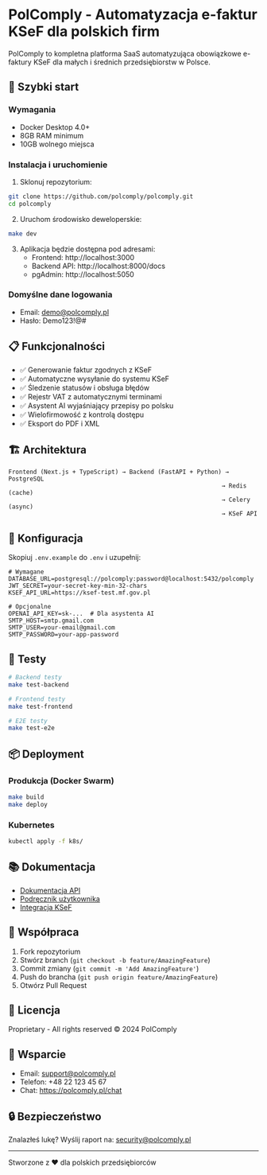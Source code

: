 # PolComply - Automatyzacja e-faktur KSeF dla polskich firm

PolComply to kompletna platforma SaaS automatyzująca obowiązkowe e-faktury KSeF dla małych i średnich przedsiębiorstw w Polsce.

## 🚀 Szybki start

### Wymagania
- Docker Desktop 4.0+
- 8GB RAM minimum
- 10GB wolnego miejsca

### Instalacja i uruchomienie

1. Sklonuj repozytorium:
```bash
git clone https://github.com/polcomply/polcomply.git
cd polcomply
```

2. Uruchom środowisko deweloperskie:
```bash
make dev
```

3. Aplikacja będzie dostępna pod adresami:
   - Frontend: http://localhost:3000
   - Backend API: http://localhost:8000/docs
   - pgAdmin: http://localhost:5050

### Domyślne dane logowania
- Email: demo@polcomply.pl
- Hasło: Demo123!@#

## 📋 Funkcjonalności

- ✅ Generowanie faktur zgodnych z KSeF
- ✅ Automatyczne wysyłanie do systemu KSeF
- ✅ Śledzenie statusów i obsługa błędów
- ✅ Rejestr VAT z automatycznymi terminami
- ✅ Asystent AI wyjaśniający przepisy po polsku
- ✅ Wielofirmowość z kontrolą dostępu
- ✅ Eksport do PDF i XML

## 🏗️ Architektura

```
Frontend (Next.js + TypeScript) → Backend (FastAPI + Python) → PostgreSQL
                                                            → Redis (cache)
                                                            → Celery (async)
                                                            → KSeF API
```

## 🔧 Konfiguracja

Skopiuj `.env.example` do `.env` i uzupełnij:

```env
# Wymagane
DATABASE_URL=postgresql://polcomply:password@localhost:5432/polcomply
JWT_SECRET=your-secret-key-min-32-chars
KSEF_API_URL=https://ksef-test.mf.gov.pl

# Opcjonalne
OPENAI_API_KEY=sk-...  # Dla asystenta AI
SMTP_HOST=smtp.gmail.com
SMTP_USER=your-email@gmail.com
SMTP_PASSWORD=your-app-password
```

## 🧪 Testy

```bash
# Backend testy
make test-backend

# Frontend testy
make test-frontend

# E2E testy
make test-e2e
```

## 📦 Deployment

### Produkcja (Docker Swarm)
```bash
make build
make deploy
```

### Kubernetes
```bash
kubectl apply -f k8s/
```

## 📚 Dokumentacja

- [Dokumentacja API](http://localhost:8000/docs)
- [Podręcznik użytkownika](docs/user-guide-pl.md)
- [Integracja KSeF](docs/ksef-integration.md)

## 🤝 Współpraca

1. Fork repozytorium
2. Stwórz branch (`git checkout -b feature/AmazingFeature`)
3. Commit zmiany (`git commit -m 'Add AmazingFeature'`)
4. Push do brancha (`git push origin feature/AmazingFeature`)
5. Otwórz Pull Request

## 📄 Licencja

Proprietary - All rights reserved © 2024 PolComply

## 💬 Wsparcie

- Email: support@polcomply.pl
- Telefon: +48 22 123 45 67
- Chat: https://polcomply.pl/chat

## 🔒 Bezpieczeństwo

Znalazłeś lukę? Wyślij raport na: security@polcomply.pl

---

Stworzone z ❤️ dla polskich przedsiębiorców